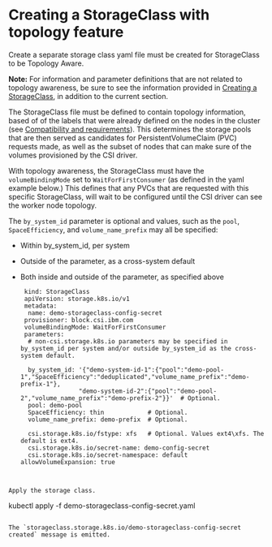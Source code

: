 # Creating a StorageClass with topology feature

Create a separate storage class yaml file must be created for StorageClass to be Topology Aware.

**Note:** For information and parameter definitions that are not related to topology awareness, be sure to see the information provided in [Creating a StorageClass](csi_ug_config_create_storageclasses.md), in addition to the current section.


The StorageClass file must be defined to contain topology information, based of of the labels that were already defined on the nodes in the cluster (see [Compatibility and requirements](content\installation\csi_ug_requirements.md)). This determines the storage pools that are then served as candidates for PersistentVolumeClaim (PVC) requests made, as well as the subset of nodes that can make sure of the volumes provisioned by the CSI driver.

With topology awareness, the StorageClass must have the `volumeBindingMode` set to `WaitForFirstConsumer` (as defined in the yaml example below.) This defines that any PVCs that are requested with this specific StorageClass, will wait to be configured until the CSI driver can see the worker node topology.

The `by_system_id` parameter is optional and values, such as the `pool`, `SpaceEfficiency`, and `volume_name_prefix` may all be specified:
- Within by_system_id, per system
- Outside of the parameter, as a cross-system default
- Both inside and outside of the parameter, as specified above
 
 
  ```
   kind: StorageClass
   apiVersion: storage.k8s.io/v1
   metadata:
    name: demo-storageclass-config-secret
   provisioner: block.csi.ibm.com
   volumeBindingMode: WaitForFirstConsumer
   parameters:
    # non-csi.storage.k8s.io parameters may be specified in by_system_id per system and/or outside by_system_id as the cross-system default.

    by_system_id: '{"demo-system-id-1":{"pool":"demo-pool-1","SpaceEfficiency":"deduplicated","volume_name_prefix":"demo-prefix-1"},
                  "demo-system-id-2":{"pool":"demo-pool-2","volume_name_prefix":"demo-prefix-2"}}'  # Optional.
    pool: demo-pool
    SpaceEfficiency: thin            # Optional.
    volume_name_prefix: demo-prefix  # Optional.

    csi.storage.k8s.io/fstype: xfs   # Optional. Values ext4\xfs. The default is ext4.
    csi.storage.k8s.io/secret-name: demo-config-secret
    csi.storage.k8s.io/secret-namespace: default
  allowVolumeExpansion: true
```
    

Apply the storage class.

  ```
  kubectl apply -f demo-storageclass-config-secret.yaml
  ```

The `storageclass.storage.k8s.io/demo-storageclass-config-secret created` message is emitted.



